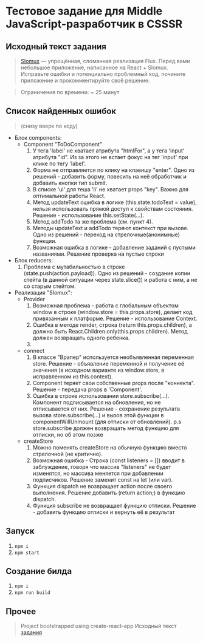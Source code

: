 # Тестовое задание для Middle JavaScript-разработчик в CSSSR

## Исходный текст задания

> [Slomux](https://codepen.io/daynin/pen/KXemyg) — упрощённая, сломанная реализация Flux.
> Перед вами небольшое приложение, написанное на React + Slomux.
> Исправьте ошибки и потенциально проблемный код, почините приложение и прокомментируйте своё решение.

> Ограничения по времени: ~ 25 минут

## Список найденных ошибок

> (снизу вверх по коду)
- Блок components:
	* Component "ToDoComponent"
		1. У тега 'label' не хватает атрибута "htmlFor", а у тега 'input' атрибута "id". Из за этого не встает фокус на тег 'input' при клике по тегу 'label'.
		2. Форма не отправляется по клику на клавишу "enter". Одно из решений - добавить форму, повесить на неё обработчик и добавить кнопки тип submit.
		3. В списке 'ul' для теша 'li' не хватает props "key". Важно для оптимальной работы React.
		4. Метод updateText ошибка в логике (this.state.todoText = value), нельзя использовать прямой доступ к свойствам состояния. Решение - использование this.setState(...).
		5. Метод addTodo та же проблема (см. пункт 4).
		6. Методы updateText и addTodo теряют контекст при вызове. Одно из решений - переход на стрелочные(анонимные) функции.
		7. Возможная ошибка в логике - добавление заданий с пустыми названиями. Решение проверка на пустые строки
- Блок reducers:
	1. Проблема с мутабильностью в строке (state.push(action.payload)). Одно из решений - создание копии стейта (в данной ситуации через state.slice()) и работа с ним, а не со старым стейтом.
- Реализация "Slomux":
	* Provider
		1. Возможная проблема - работа с глобальным объектом window в строке (window.store = this.props.store), делает код привязанным к платформе. Решение - использование Context.
		2. Ошибка в методе render, строка (return this.props.children), а должно быть React.Children.only(this.props.children). Метод должен возвращать одного ребенка.
		3.
	* connect
		1. В классе "Врапер" используется необъявленная переменная store. Решение - объявление переменной и получение её значения (в исходном варианте из window.store, в исправленном из this.context).
		2. Component теряет свои собственные props после "коннекта". Решение - передача props в 'Component'.
		3. Ошибка в строке использовании store.subscribe(...). Компонент подписывается на обновления, но не отписывается от них. Решение - сохранение результата вызова store.subscribe(...) и вызов этой функции в componentWillUnmount (для отписки от обновлений).
			p.s store.subscribe должен возвращать метод функцию для отписки, но об этом позже
	* createStore
		1. Можно поменять createStore на обычную функцию вместо стрелочной (не критично).
		2. Возможная ошибка - Строка (const listeners = []) вводит в заблуждение, говоря что массив "listeners" не будет изменятся, но массива меняется при добавлении подписчиков. Решение заменит const на let (или var).
		3. Функция dispatch не возвращает action после своего выполнения. Решение добавить (return action;) в функцию dispatch.
		4. Функция subscribe не возвращает функцию отписки. Решение - добавить функцию отписки и вернуть её в результат

## Запуск

1. `npm i`
2. `npm start`

## Создание билда
1. `npm i`
2. `npm run build`

## Прочее
> Project bootstrapped using create-react-app
> Исходный текст [задания](https://csssr.ru/jobs/middle-js-developer)
